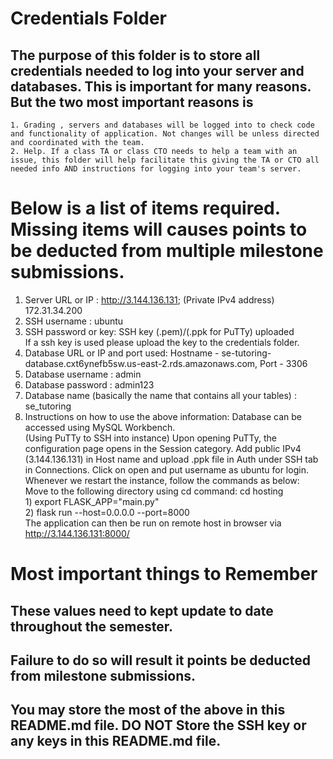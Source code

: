 # Credentials Folder

## The purpose of this folder is to store all credentials needed to log into your server and databases. This is important for many reasons. But the two most important reasons is 
    1. Grading , servers and databases will be logged into to check code and functionality of application. Not changes will be unless directed and coordinated with the team.
    2. Help. If a class TA or class CTO needs to help a team with an issue, this folder will help facilitate this giving the TA or CTO all needed info AND instructions for logging into your team's server. 


# Below is a list of items required. Missing items will causes points to be deducted from multiple milestone submissions.

1. Server URL or IP : http://3.144.136.131; (Private IPv4 address) 172.31.34.200
2. SSH username : ubuntu
3. SSH password or key: SSH key (.pem)/(.ppk for PuTTy) uploaded
    <br> If a ssh key is used please upload the key to the credentials folder.
4. Database URL or IP and port used: Hostname - se-tutoring-database.cxt6ynefb5sw.us-east-2.rds.amazonaws.com, Port - 3306
5. Database username : admin
6. Database password : admin123
7. Database name (basically the name that contains all your tables) : se_tutoring
8. Instructions on how to use the above information: Database can be accessed using MySQL Workbench.
    <br> (Using PuTTy to SSH into instance) Upon opening PuTTy, the configuration page opens in the Session category. Add public IPv4 (3.144.136.131) in Host name and upload .ppk file in Auth under SSH tab in Connections. Click on open and put username as ubuntu for login. 
    <br> Whenever we restart the instance, follow the commands as below:
    <br> Move to the following directory using cd command:  cd hosting
    <br> 1) export FLASK_APP="main.py"
    <br> 2) flask run --host=0.0.0.0 --port=8000
    <br> The application can then be run on remote host in browser via http://3.144.136.131:8000/
    
# Most important things to Remember
## These values need to kept update to date throughout the semester. <br>
## <strong>Failure to do so will result it points be deducted from milestone submissions.</strong><br>
## You may store the most of the above in this README.md file. DO NOT Store the SSH key or any keys in this README.md file.
